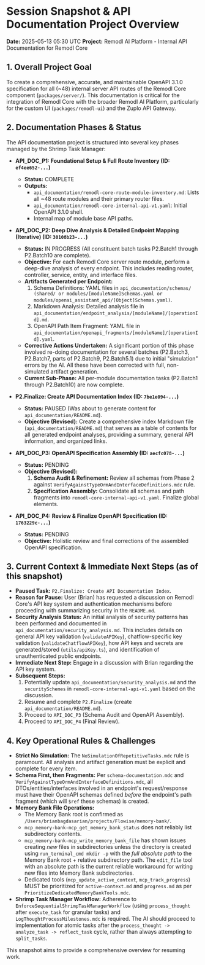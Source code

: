 # Session Snapshot & API Documentation Project Overview

**Date:** 2025-05-13 05:30 UTC
**Project:** Remodl AI Platform - Internal API Documentation for Remodl Core

## 1. Overall Project Goal

To create a comprehensive, accurate, and maintainable OpenAPI 3.1.0 specification for all (~48) internal server API routes of the Remodl Core component (`packages/server/`). This documentation is critical for the integration of Remodl Core with the broader Remodl AI Platform, particularly for the custom UI (`packages/remodl-ui`) and the Zuplo API Gateway.

## 2. Documentation Phases & Status

The API documentation project is structured into several key phases managed by the Shrimp Task Manager:

*   **API_DOC_P1: Foundational Setup & Full Route Inventory (ID: `ef4ee652-...`)**
    *   **Status:** COMPLETE
    *   **Outputs:**
        *   `api_documentation/remodl-core-route-module-inventory.md`: Lists all ~48 route modules and their primary router files.
        *   `api_documentation/remodl-core-internal-api-v1.yaml`: Initial OpenAPI 3.1.0 shell.
        *   Internal map of module base API paths.

*   **API_DOC_P2: Deep Dive Analysis & Detailed Endpoint Mapping (Iterative) (ID: `30108b23-...`)**
    *   **Status:** IN PROGRESS (All constituent batch tasks P2.Batch1 through P2.Batch10 are complete).
    *   **Objective:** For each Remodl Core server route module, perform a deep-dive analysis of every endpoint. This includes reading router, controller, service, entity, and interface files.
    *   **Artifacts Generated per Endpoint:**
        1.  Schema Definitions: YAML files in `api_documentation/schemas/ (shared/ or modules/[moduleName]Schemas.yaml or modules/openai_assistant_api/[Object]Schemas.yaml)`.
        2.  Markdown Analysis: Detailed analysis file in `api_documentation/endpoint_analysis/[moduleName]/[operationId].md`.
        3.  OpenAPI Path Item Fragment: YAML file in `api_documentation/openapi_fragments/[moduleName]/[operationId].yaml`.
    *   **Corrective Actions Undertaken:** A significant portion of this phase involved re-doing documentation for several batches (P2.Batch3, P2.Batch7, parts of P2.Batch9, P2.Batch5.1) due to initial "simulation" errors by the AI. All these have been corrected with full, non-simulated artifact generation.
    *   **Current Sub-Phase:** All per-module documentation tasks (P2.Batch1 through P2.Batch10) are now complete.

*   **P2.Finalize: Create API Documentation Index (ID: `7be1e094-...`)**
    *   **Status:** PAUSED (Was about to generate content for `api_documentation/README.md`).
    *   **Objective (Revised):** Create a comprehensive index Markdown file (`api_documentation/README.md`) that serves as a table of contents for all generated endpoint analyses, providing a summary, general API information, and organized links.

*   **API_DOC_P3: OpenAPI Specification Assembly (ID: `aecfc078-...`)**
    *   **Status:** PENDING
    *   **Objective (Revised):**
        1.  **Schema Audit & Refinement:** Review all schemas from Phase 2 against `VerifyAgainstTypeOrmAndInterfaceDefinitions.mdc` rule.
        2.  **Specification Assembly:** Consolidate all schemas and path fragments into `remodl-core-internal-api-v1.yaml`. Finalize global elements.

*   **API_DOC_P4: Review & Finalize OpenAPI Specification (ID: `1763229c-...`)**
    *   **Status:** PENDING
    *   **Objective:** Holistic review and final corrections of the assembled OpenAPI specification.

## 3. Current Context & Immediate Next Steps (as of this snapshot)

*   **Paused Task:** `P2.Finalize: Create API Documentation Index`.
*   **Reason for Pause:** User (Brian) has requested a discussion on Remodl Core's API key system and authentication mechanisms before proceeding with summarizing security in the `README.md`.
*   **Security Analysis Status:** An initial analysis of security patterns has been performed and documented in `api_documentation/security_analysis.md`. This includes details on general API key validation (`validateAPIKey`), chatflow-specific key validation (`validateChatflowAPIKey`), how API keys and secrets are generated/stored (`utils/apiKey.ts`), and identification of unauthenticated public endpoints.
*   **Immediate Next Step:** Engage in a discussion with Brian regarding the API key system.
*   **Subsequent Steps:**
    1.  Potentially update `api_documentation/security_analysis.md` and the `securitySchemes` in `remodl-core-internal-api-v1.yaml` based on the discussion.
    2.  Resume and complete `P2.Finalize` (create `api_documentation/README.md`).
    3.  Proceed to `API_DOC_P3` (Schema Audit and OpenAPI Assembly).
    4.  Proceed to `API_DOC_P4` (Final Review).

## 4. Key Operational Rules & Challenges

*   **Strict No Simulation:** The `NoSimulationOfRepetitiveTasks.mdc` rule is paramount. All analysis and artifact generation must be explicit and complete for every item.
*   **Schema First, then Fragments:** Per `schema-documentation.mdc` and `VerifyAgainstTypeOrmAndInterfaceDefinitions.mdc`, all DTOs/entities/interfaces involved in an endpoint's request/response must have their OpenAPI schemas defined *before* the endpoint's path fragment (which will `$ref` these schemas) is created.
*   **Memory Bank File Operations:**
    *   The Memory Bank root is confirmed as `/Users/brianbagdasarian/projects/Flowise/memory-bank/`.
    *   `mcp_memory-bank-mcp_get_memory_bank_status` does not reliably list subdirectory contents.
    *   `mcp_memory-bank-mcp_write_memory_bank_file` has shown issues creating *new* files in subdirectories unless the directory is created using `run_terminal_cmd mkdir -p` with the *full absolute path* to the Memory Bank root + relative subdirectory path. The `edit_file` tool with an absolute path is the current reliable workaround for writing new files into Memory Bank subdirectories.
    *   Dedicated tools (`mcp_update_active_context`, `mcp_track_progress`) MUST be prioritized for `active-context.md` and `progress.md` as per `PrioritizeDedicatedMemoryBankTools.mdc`.
*   **Shrimp Task Manager Workflow:** Adherence to `EnforceSequentialShrimpTaskManagerWorkflow` (using `process_thought` after `execute_task` for granular tasks) and `LogThoughtProcessMilestones.mdc` is required. The AI should proceed to implementation for atomic tasks after the `process_thought -> analyze_task -> reflect_task` cycle, rather than always attempting to `split_tasks`.

This snapshot aims to provide a comprehensive overview for resuming work.
